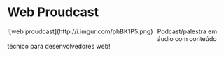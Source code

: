# Web Proudcast 

<div style="float:left;margin:0 10px 10px 0" markdown="1">
![web proudcast](http://i.imgur.com/phBK1P5.png)
</div>

Podcast/palestra em áudio com conteúdo técnico para desenvolvedores web!
